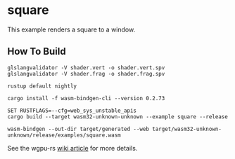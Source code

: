 # square

This example renders a square to a window.

## How To Build

```
glslangvalidator -V shader.vert -o shader.vert.spv
glslangvalidator -V shader.frag -o shader.frag.spv

rustup default nightly

cargo install -f wasm-bindgen-cli --version 0.2.73

SET RUSTFLAGS=--cfg=web_sys_unstable_apis 
cargo build --target wasm32-unknown-unknown --example square --release

wasm-bindgen --out-dir target/generated --web target/wasm32-unknown-unknown/release/examples/square.wasm
```

See the wgpu-rs [wiki article](https://github.com/gfx-rs/wgpu-rs/wiki/Running-on-the-Web-with-WebGPU-and-WebGL) for more details.


